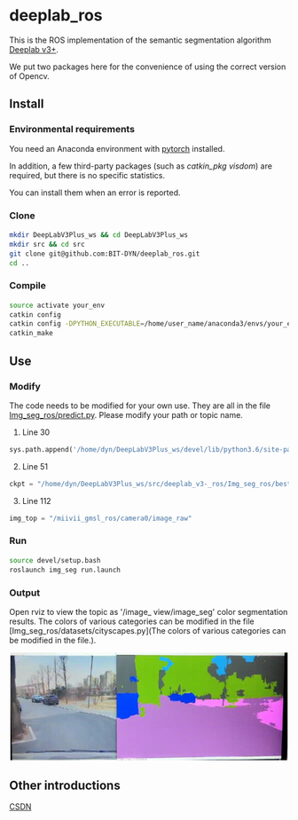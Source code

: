 # deeplab_ros

This is the ROS implementation of the semantic segmentation algorithm [Deeplab v3+](https://github.com/jfzhang95/pytorch-deeplab-xception).

We put two packages here for the convenience of using the correct version of Opencv.

## Install

### Environmental requirements
You need an Anaconda environment with [pytorch](https://pytorch.org/) installed.

In addition, a few third-party packages (such as _catkin_pkg visdom_) are required, but there is no specific statistics. 

You can install them when an error is reported.

### Clone

```bash
mkdir DeepLabV3Plus_ws && cd DeepLabV3Plus_ws
mkdir src && cd src
git clone git@github.com:BIT-DYN/deeplab_ros.git
cd ..
```
### Compile

```bash
source activate your_env
catkin config
catkin config -DPYTHON_EXECUTABLE=/home/user_name/anaconda3/envs/your_env/bin/python -DPYTHON_INCLUDE_DIR=/home/user_name/anaconda3/envs/your_env/include/python3.7m -DPYTHON_LIBRARY=/home/user_name/anaconda3/envs/your_env/lib/libpython3.7m.so -DCMAKE_BUILD_TYPE=Release -DSETUPTOOLS_DEB_LAYOUT=OFF
catkin_make
```

## Use

### Modify

The code needs to be modified for your own use. They are all in the file [Img_seg_ros/predict.py](https://github.com/BIT-DYN/deeplab_v3-_ros/blob/master/Img_seg_ros/predict.py).
Please modify your path or topic name.

1. Line 30
``` python
sys.path.append('/home/dyn/DeepLabV3Plus_ws/devel/lib/python3.6/site-packages')
```

2. Line 51
``` python
ckpt = "/home/dyn/DeepLabV3Plus_ws/src/deeplab_v3-_ros/Img_seg_ros/best_deeplabv3plus_mobilenet_cityscapes_os16.pth"
```

3. Line 112
``` python
img_top = "/miivii_gmsl_ros/camera0/image_raw"
```

### Run

```bash
source devel/setup.bash
roslaunch img_seg run.launch 
```
### Output
Open rviz to view the topic as '/image_ view/image_seg' color segmentation results.
The colors of various categories can be modified in the file [Img_seg_ros/datasets/cityscapes.py](The colors of various categories can be modified in the file.).
<div align=center>
<img src="https://github.com/BIT-DYN/deeplab_ros/blob/master/out.jpg" width="500">
</div>

## Other introductions
[CSDN](https://blog.csdn.net/weixin_43807148/article/details/123489519?spm=1001.2014.3001.5501)

